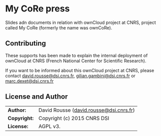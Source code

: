 # My CoRe press 

Slides adn documents in relation with ownCloud project at CNRS, project called My CoRe (formerly the name was ownCoRe). 

## Contributing

These supports has been made to explain the internal deployment of ownCloud at CNRS (French National Center for Scientific Research).

If you want to be informed about this ownCloud project at CNRS, please contact david.rousse@dsi.cnrs.fr, gilian.gambini@dsi.cnrs.fr or marc.dexet@dsi.cnrs.fr

## License and Author

|                      |                                          |
|:---------------------|:-----------------------------------------|
| **Author:**          | David Rousse (<david.rousse@dsi.cnrs.fr>)
| **Copyright:**       | Copyright (c) 2015 CNRS DSI
| **License:**         | AGPL v3.

